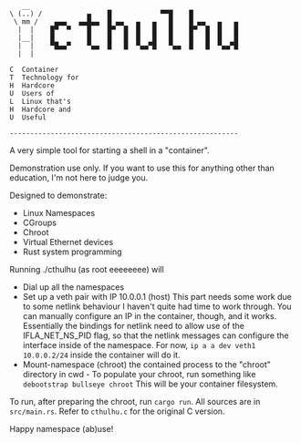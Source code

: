 ```
   __
\ (..) /           ▄    █            ▀▀█    █
 \ mm /    ▄▄▄   ▄▄█▄▄  █ ▄▄   ▄   ▄   █    █ ▄▄   ▄   ▄
  |  |    █▀  ▀    █    █▀  █  █   █   █    █▀  █  █   █
  |__|    █        █    █   █  █   █   █    █   █  █   █
  |  |    ▀█▄▄▀    ▀▄▄  █   █  ▀▄▄▀█   ▀▄▄  █   █  ▀▄▄▀█
  |  |

C  Container
T  Technology for
H  Hardcore
U  Users of
L  Linux that's
H  Hardcore and
U  Useful

--------------------------------------------------------
```

A very simple tool for starting a shell in a "container".

Demonstration use only.
If you want to use this for anything other than education, I'm not here to judge you.

Designed to demonstrate:

- Linux Namespaces
- CGroups
- Chroot
- Virtual Ethernet devices
- Rust system programming

Running ./cthulhu (as root eeeeeeee) will

- Dial up all the namespaces
- Set up a veth pair with IP 10.0.0.1 (host)
  This part needs some work due to some netlink behaviour I haven't quite had time to work through. 
  You can manually configure an IP in the container, though, and it works.
  Essentially the bindings for netlink need to allow use of the IFLA_NET_NS_PID flag, so that the
  netlink messages can configure the interface inside of the namespace.
  For now, `ip a a dev veth1 10.0.0.2/24` inside the container will do it.
- Mount-namespace (chroot) the contained process to the "chroot" directory in cwd -
  To populate your chroot, run something like `debootstrap bullseye chroot`
  This will be your container filesystem.

To run, after preparing the chroot, run `cargo run`.
All sources are in `src/main.rs`.
Refer to `cthulhu.c` for the original C version.

Happy namespace (ab)use!
